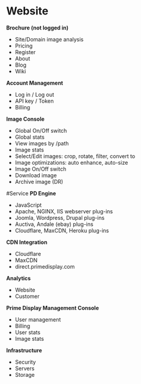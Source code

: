 # Website
**Brochure (not logged in)**
* Site/Domain image analysis
* Pricing
* Register
* About
* Blog
* Wiki

**Account Management**
* Log in / Log out
* API key / Token
* Billing

**Image Console**
* Global On/Off switch
* Global stats
* View images by /path
* Image stats
* Select/Edit images: crop, rotate, filter, convert to
* Image optimizations: auto enhance, auto-size
* Image On/Off switch
* Download image
* Archive image (DR)

#Service
**PD Engine**
* JavaScript
* Apache, NGINX, IIS webserver plug-ins
* Joomla, Wordpress, Drupal plug-ins
* Auctiva, Andale (ebay) plug-ins
* Cloudflare, MaxCDN, Heroku plug-ins

**CDN Integration**
* Cloudflare
* MaxCDN
* direct.primedisplay.com

**Analytics**
* Website
* Customer

**Prime Display Management Console**
* User management
* Billing
* User stats
* Image stats

**Infrastructure**
* Security
* Servers
* Storage




